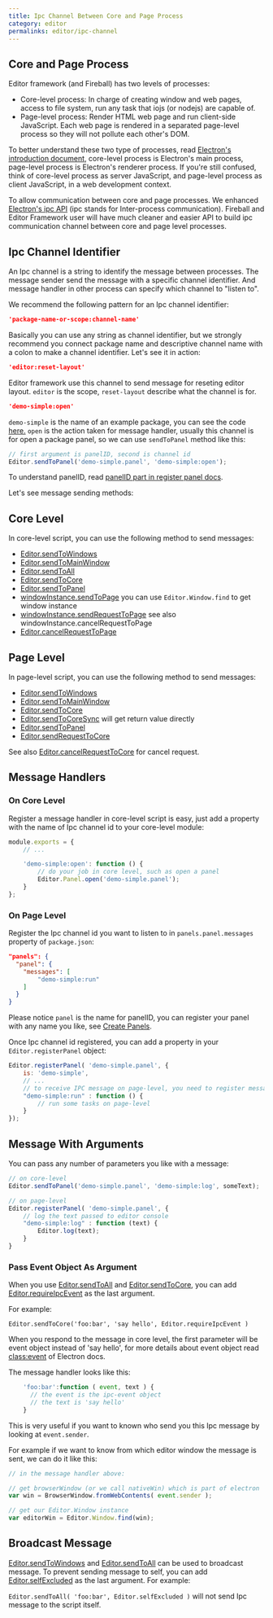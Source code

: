 ```yaml
---
title: Ipc Channel Between Core and Page Process
category: editor
permalinks: editor/ipc-channel
---
```


## Core and Page Process

Editor framework (and Fireball) has two levels of processes:

- Core-level process: In charge of creating window and web pages, access to file system, run any task that iojs (or nodejs) are capable of.
- Page-level process: Render HTML web page and run client-side JavaScript. Each web page is rendered in a separated page-level process so they will not pollute each other's DOM.

To better understand these two type of processes, read [Electron's introduction document](https://github.com/atom/electron/blob/master/docs/tutorial/quick-start.md#introduction), core-level process is Electron's main process, page-level process is Electron's renderer process. If you're still confused, think of core-level process as server JavaScript, and page-level process as client JavaScript, in a web development context.

To allow communication between core and page processes. We enhanced [Electron's ipc API](https://github.com/atom/electron/blob/master/docs/api/ipc-renderer.md) (ipc stands for Inter-process communication). Fireball and Editor Framework user will have much cleaner and easier API to build ipc communication channel between core and page level processes.

## Ipc Channel Identifier

An Ipc channel is a string to identify the message between processes. The message sender send the message with a specific channel identifier. And message handler in other process can specify which channel to "listen to".

We recommend the following pattern for an Ipc channel identifier:

```json
'package-name-or-scope:channel-name'
```

Basically you can use any string as channel identifier, but we strongly recommend you connect package name and descriptive channel name with a colon to make a channel identifier. Let's see it in action:

```json
'editor:reset-layout'
```

Editor framework use this channel to send message for reseting editor layout. `editor` is the scope, `reset-layout` describe what the channel is for.

```json
'demo-simple:open'
```

`demo-simple` is the name of an example package, you can see the code [here.](https://github.com/fireball-packages/package-examples/tree/master/simple) `open` is the action taken for message handler, usually this channel is for open a package panel, so we can use `sendToPanel` method like this:

```js
// first argument is panelID, second is channel id
Editor.sendToPanel('demo-simple.panel', 'demo-simple:open');
```

To understand panelID, read [panelID part in register panel docs](register-panels.md#panel-id).

Let's see message sending methods:


## Core Level

In core-level script, you can use the following method to send messages:


- [Editor.sendToWindows](http://docs.fireball-x.com/api/modules/Editor.html#method_sendToWindows)
- [Editor.sendToMainWindow](http://docs.fireball-x.com/api/modules/Editor.html#method_sendToMainWindow)
- [Editor.sendToAll](http://docs.fireball-x.com/api/modules/Editor.html#method_sendToAll)
- [Editor.sendToCore](http://docs.fireball-x.com/api/modules/Editor.html#method_sendToCore)
- [Editor.sendToPanel](http://docs.fireball-x.com/api/modules/Editor.html#method_sendToPanel)
- [windowInstance.sendToPage](http://docs.fireball-x.com/api/classes/Window.html#method_sendToPage) you can use `Editor.Window.find` to get window instance
- [windowInstance.sendRequestToPage](http://docs.fireball-x.com/api/classes/Window.html#method_sendRequestToPage) see also windowInstance.cancelRequestToPage
- [Editor.cancelRequestToPage](http://docs.fireball-x.com/api/classes/Window.html#method_cancelRequestToPage)

## Page Level

In page-level script, you can use the following method to send messages:

- [Editor.sendToWindows](http://docs.fireball-x.com/api/modules/Editor.html#method_sendToWindows)
- [Editor.sendToMainWindow](http://docs.fireball-x.com/api/modules/Editor.html#method_sendToMainWindow)
- [Editor.sendToCore](http://docs.fireball-x.com/api/modules/Editor.html#method_sendToCore)
- [Editor.sendToCoreSync](http://docs.fireball-x.com/api/modules/Editor.html#method_sendToCoreSync) will get return value directly
- [Editor.sendToPanel](http://docs.fireball-x.com/api/modules/Editor.html#method_sendToPanel)
- [Editor.sendRequestToCore](http://docs.fireball-x.com/api/modules/Editor.html#method_sendRequestToCore)

See also [Editor.cancelRequestToCore](http://docs.fireball-x.com/api/modules/Editor.html#method_cancelRequestToCore) for cancel request.

## Message Handlers

### On Core Level

Register a message handler in core-level script is easy, just add a property with the name of Ipc channel id to your core-level module:

```js
module.exports = {
    // ...

    'demo-simple:open': function () {
        // do your job in core level, such as open a panel
        Editor.Panel.open('demo-simple.panel');
    }
};
```

### On Page Level

Register the Ipc channel id you want to listen to in `panels.panel.messages` property of `package.json`:
```json
"panels": {
  "panel": {
    "messages": [
        "demo-simple:run"
    ]
  }
}
```
Please notice `panel` is the name for panelID, you can register your panel with any name you like, see [Create Panels](packages/create-panels.md).

Once Ipc channel id registered, you can add a property in your `Editor.registerPanel` object:

```js
Editor.registerPanel( 'demo-simple.panel', {
    is: 'demo-simple',
    // ...
    // to receive IPC message on page-level, you need to register message in package.json
    "demo-simple:run" : function () {
        // run some tasks on page-level
    }
});
```

## Message With Arguments

You can pass any number of parameters you like with a message:

```js
// on core-level
Editor.sendToPanel('demo-simple.panel', 'demo-simple:log', someText);

// on page-level
Editor.registerPanel( 'demo-simple.panel', {
    // log the text passed to editor console
    "demo-simple:log" : function (text) {
        Editor.log(text);
    }
}
```

### Pass Event Object As Argument

When you use [Editor.sendToAll](http://docs.fireball-x.com/api/modules/Editor.html#method_sendToAll) and [Editor.sendToCore](http://docs.fireball-x.com/api/modules/Editor.html#method_sendToCore), you can add [Editor.requireIpcEvent](http://docs.fireball-x.com/api/modules/Editor.html#property_requireIpcEvent) as the last argument.

For example:

`Editor.sendToCore('foo:bar', 'say hello', Editor.requireIpcEvent )`

When you respond to the message in core level, the first parameter will be event object instead of 'say hello', for more details about event object read [class:event](https://github.com/atom/electron/blob/master/docs/api/ipc-main-process.md#class-event) of Electron docs.

The message handler looks like this:

```js
    'foo:bar':function ( event, text ) {
      // the event is the ipc-event object
      // the text is 'say hello'
    }
```

This is very useful if you want to known who send you this Ipc message by looking at `event.sender`.

For example if we want to know from which editor window the message is sent, we can do it like this:

```js
// in the message handler above:

// get browserWindow (or we call nativeWin) which is part of electron
var win = BrowserWindow.fromWebContents( event.sender );

// get our Editor.Window instance
var editorWin = Editor.Window.find(win);
```

## Broadcast Message

[Editor.sendToWindows](http://docs.fireball-x.com/api/modules/Editor.html#method_sendToWindows) and [Editor.sendToAll](http://docs.fireball-x.com/api/modules/Editor.html#method_sendToAll) can be used to broadcast message. To prevent sending message to self, you can add [Editor.selfExcluded](http://docs.fireball-x.com/api/modules/Editor.html#property_selfExcluded) as the last argument. For example:

`Editor.sendToAll( 'foo:bar', Editor.selfExcluded )` will not send Ipc message to the script itself.
